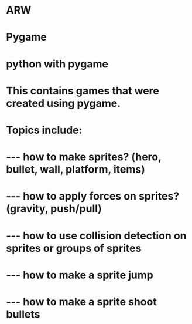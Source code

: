 # ARW
# Pygame
# python with pygame

# This contains games that were created using pygame.

# Topics include:
# --- how to make sprites? (hero, bullet, wall, platform, items)
# --- how to apply forces on sprites? (gravity, push/pull)
# --- how to use collision detection on sprites or groups of sprites
# --- how to make a sprite jump
# --- how to make a sprite shoot bullets
